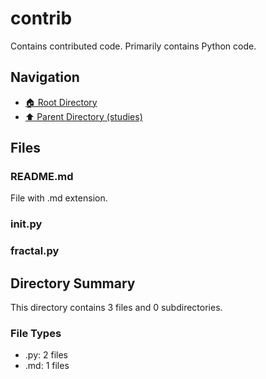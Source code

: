 # contrib

Contains contributed code. Primarily contains Python code.

## Navigation

* [🏠 Root Directory](../../../README.md)
* [⬆️ Parent Directory (studies)](../README.md)

## Files

### README.md

File with .md extension.

### __init__.py

### fractal.py

## Directory Summary

This directory contains 3 files and 0 subdirectories.

### File Types

* .py: 2 files
* .md: 1 files
